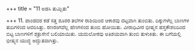 +++
title = "11 ಅಡಸಿ ತುಮ್ಬಿತು"

+++
11. ಪಾಂಡವರ ಕಡೆ ಸತ್ತ ಶೂರರ ತಲೆಗಳ ರಾಶಿಯಿಂದ ಆಕಾಶವು ದಟ್ಟವಾಗಿ ತುಂಬಿತು. ದಿಕ್ಕುಗಳೆಲ್ಲ ಬಾಣಗಳ ತುದಿಗಳಿಂದ  ಆವರಿಸಿತ್ತು. ರಣರಂಗವೆಲ್ಲ ಹೆಣಗಳಿಂದ ತುಂಬಿ ಹೋಯಿತು. ವೀರಾಧಿವೀರ ಭೀಷ್ಮನ ಹಸ್ತಕೌಶಲದಿಂದ ಬಿಟ್ಟ ಬಾಣಗಳಿಗೆ ಶತ್ರುಸೇನೆ ಬಲಿಯಾಯಿತು. ಯಮಲೋಕವು ಅತಿಶಯವಾಗಿ  ತುಂಬಿ ತುಳುಕಿತು. ಈ ಬಗೆಯಲ್ಲಿ ಭೀಷ್ಮನ ಯುದ್ಧ ಅದ್ಭುತವಾಗಿತ್ತು.